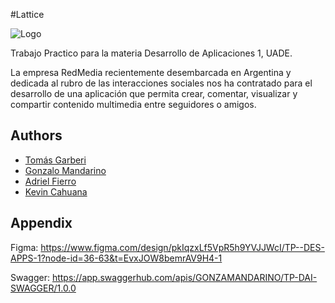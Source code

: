 #Lattice 

![Logo](https://ibb.co/719MNxk)

Trabajo Practico para la materia Desarrollo de Aplicaciones 1, UADE.

La empresa RedMedia recientemente desembarcada en Argentina y dedicada al rubro
de las interacciones sociales nos ha contratado para el desarrollo de una aplicación
que permita crear, comentar, visualizar y compartir contenido multimedia entre
seguidores o amigos.

## Authors

- [Tomás Garberi](https://github.com/TomasGarberi)
- [Gonzalo Mandarino](https://github.com/gonzamandarino)
- [Adriel Fierro](https://github.com/AdrielFierro)
- [Kevin Cahuana](https://github.com/KevinCahuana)

## Appendix

Figma:
https://www.figma.com/design/pkIqzxLf5VpR5h9YVJJWcI/TP--DES-APPS-1?node-id=36-63&t=EvxJOW8bemrAV9H4-1

Swagger:
https://app.swaggerhub.com/apis/GONZAMANDARINO/TP-DAI-SWAGGER/1.0.0
